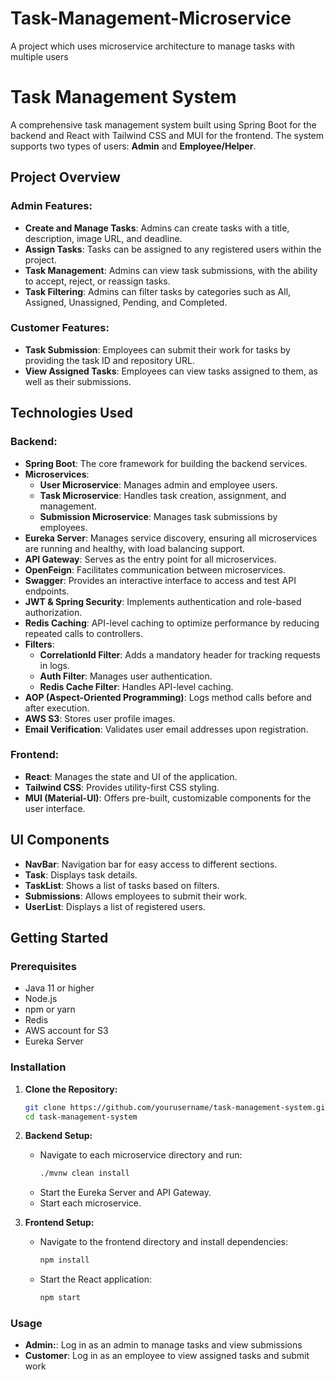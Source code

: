 # Task-Management-Microservice
A project which uses microservice architecture to manage tasks with multiple users

# Task Management System

A comprehensive task management system built using Spring Boot for the backend and React with Tailwind CSS and MUI for the frontend. The system supports two types of users: **Admin** and **Employee/Helper**. 

## Project Overview

### Admin Features:
- **Create and Manage Tasks**: Admins can create tasks with a title, description, image URL, and deadline. 
- **Assign Tasks**: Tasks can be assigned to any registered users within the project.
- **Task Management**: Admins can view task submissions, with the ability to accept, reject, or reassign tasks.
- **Task Filtering**: Admins can filter tasks by categories such as All, Assigned, Unassigned, Pending, and Completed.

### Customer Features:
- **Task Submission**: Employees can submit their work for tasks by providing the task ID and repository URL.
- **View Assigned Tasks**: Employees can view tasks assigned to them, as well as their submissions.

## Technologies Used

### Backend:
- **Spring Boot**: The core framework for building the backend services.
- **Microservices**:
  - **User Microservice**: Manages admin and employee users.
  - **Task Microservice**: Handles task creation, assignment, and management.
  - **Submission Microservice**: Manages task submissions by employees.
- **Eureka Server**: Manages service discovery, ensuring all microservices are running and healthy, with load balancing support.
- **API Gateway**: Serves as the entry point for all microservices.
- **OpenFeign**: Facilitates communication between microservices.
- **Swagger**: Provides an interactive interface to access and test API endpoints.
- **JWT & Spring Security**: Implements authentication and role-based authorization.
- **Redis Caching**: API-level caching to optimize performance by reducing repeated calls to controllers.
- **Filters**:
  - **CorrelationId Filter**: Adds a mandatory header for tracking requests in logs.
  - **Auth Filter**: Manages user authentication.
  - **Redis Cache Filter**: Handles API-level caching.
- **AOP (Aspect-Oriented Programming)**: Logs method calls before and after execution.
- **AWS S3**: Stores user profile images.
- **Email Verification**: Validates user email addresses upon registration.

### Frontend:
- **React**: Manages the state and UI of the application.
- **Tailwind CSS**: Provides utility-first CSS styling.
- **MUI (Material-UI)**: Offers pre-built, customizable components for the user interface.

## UI Components
- **NavBar**: Navigation bar for easy access to different sections.
- **Task**: Displays task details.
- **TaskList**: Shows a list of tasks based on filters.
- **Submissions**: Allows employees to submit their work.
- **UserList**: Displays a list of registered users.

## Getting Started

### Prerequisites
- Java 11 or higher
- Node.js
- npm or yarn
- Redis
- AWS account for S3
- Eureka Server

### Installation

1. **Clone the Repository:**
   ```bash
   git clone https://github.com/yourusername/task-management-system.git
   cd task-management-system
   ```
2. **Backend Setup:**
   - Navigate to each microservice directory and run:
     ```bash
     ./mvnw clean install
      ```
   - Start the Eureka Server and API Gateway.
   - Start each microservice.
     
3. **Frontend Setup:**
   - Navigate to the frontend directory and install dependencies:
     ```bash
     npm install
     ```
   - Start the React application:
     ```bash
     npm start
     ```
### Usage
  - **Admin:**: Log in as an admin to manage tasks and view submissions
  - **Customer**: Log in as an employee to view assigned tasks and submit work



